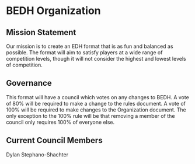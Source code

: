 # BEDH Organization

## Mission Statement
Our mission is to create an EDH format that is as fun and balanced as possible. The format will aim to satisfy players at a wide range of competition levels, though it will not consider the highest and lowest levels of competition.

## Governance
This format will have a council which votes on any changes to BEDH. A vote of 80% will be required to make a change to the rules document. A vote of 100% will be required to make changes to the Organization document. The only exception to the 100% rule will be that removing a member of the council only requires 100% of everyone else.

## Current Council Members
Dylan Stephano-Shachter

